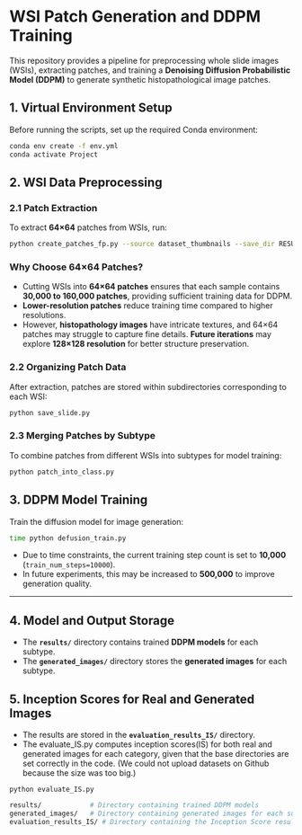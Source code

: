 # **WSI Patch Generation and DDPM Training**

This repository provides a pipeline for preprocessing whole slide images (WSIs), extracting patches, and training a **Denoising Diffusion Probabilistic Model (DDPM)** to generate synthetic histopathological image patches.

## **1. Virtual Environment Setup**

Before running the scripts, set up the required Conda environment:

```bash
conda env create -f env.yml
conda activate Project
```
## **2. WSI Data Preprocessing**

### **2.1 Patch Extraction**
To extract **64×64** patches from WSIs, run:

```bash
python create_patches_fp.py --source dataset_thumbnails --save_dir RESULTS_DIRECTORY --patch_size 64 --step_size 64 --preset bwh_biopsy.csv --seg --patch --stitch
```
### **Why Choose 64×64 Patches?**
- Cutting WSIs into **64×64 patches** ensures that each sample contains **30,000 to 160,000 patches**, providing sufficient training data for DDPM.
- **Lower-resolution patches** reduce training time compared to higher resolutions.
- However, **histopathology images** have intricate textures, and 64×64 patches may struggle to capture fine details. **Future iterations** may explore **128×128 resolution** for better structure preservation.

### **2.2 Organizing Patch Data**
After extraction, patches are stored within subdirectories corresponding to each WSI:

```bash
python save_slide.py
```

### **2.3 Merging Patches by Subtype**
To combine patches from different WSIs into subtypes for model training:

```bash
python patch_into_class.py
```
## **3. DDPM Model Training**
Train the diffusion model for image generation:

```bash
time python defusion_train.py
```

- Due to time constraints, the current training step count is set to **10,000** (`train_num_steps=10000`).
- In future experiments, this may be increased to **500,000** to improve generation quality.

---

## 4. Model and Output Storage
- The **`results/`** directory contains trained **DDPM models** for each subtype.
- The **`generated_images/`** directory stores the **generated images** for each subtype.

## 5. Inception Scores for Real and Generated Images
- The results are stored in the **`evaluation_results_IS/`** directory.
- The evaluate_IS.py computes inception scores(IS) for both real and generated images for each category, given that the base directories are set correctly in the code. (We could not upload datasets on Github because the size was too big.)

```
python evaluate_IS.py
```

```bash
results/            # Directory containing trained DDPM models
generated_images/   # Directory containing generated images for each subtype
evaluation_results_IS/ # Directory containing the Inception Score results for real and generated images for all categories
```